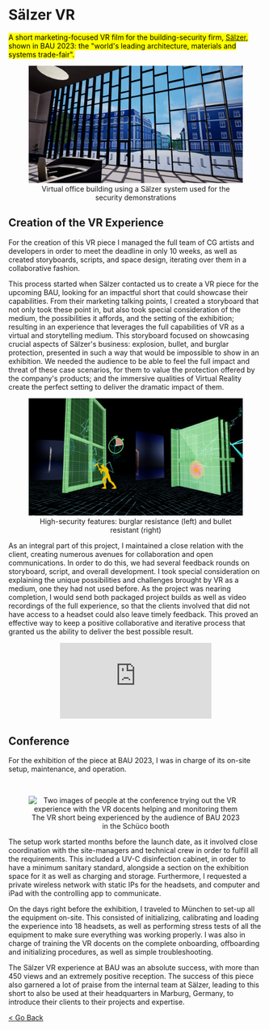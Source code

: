 <!-- 
title: "Sälzer VR"
date: "2023-04-17"
slug: "saelzer_vr"
desc: ""
tags: ""
display: true
weight: 1
-->

# Sälzer VR 

<mark>A short marketing-focused VR film for the building-security firm, [Sälzer](https://www.saelzer-security.com/en), shown in BAU 2023: the "world's leading architecture, materials and systems trade-fair".</mark>

<figure class="proj_img proj_img_center" style="text-align: center; display: block;">
	<img class="p_detail" src="./media/SaeVR_UE_00.png" alt="Virtual office building using a Sälzer system used for the security demonstrations"> 
    <figcaption>Virtual office building using a Sälzer system used for the security demonstrations</figcaption>
</figure>

## Creation of the VR Experience

For the creation of this VR piece I managed the full team of CG artists and developers in order to meet the deadline in only 10 weeks, as well as created storyboards, scripts, and space design, iterating over them in a collaborative fashion. 

This process started when Sälzer contacted us to create a VR piece for the upcoming BAU, looking for an impactful short that could showcase their capabilities. From their marketing talking points, I created a storyboard that not only took these point in, but also took special consideration of the medium, the possibilities it affords, and the setting of the exhibition; resulting in an experience that leverages the full capabilities of VR as a virtual and storytelling medium. This storyboard focused on showcasing crucial aspects of Sälzer's business: explosion, bullet, and burglar protection, presented in such a way that would be impossible to show in an exhibition. We needed the audience to be able to feel the full impact and threat of these case scenarios, for them to value the protection offered by the company's products; and the immersive qualities of Virtual Reality create the perfect setting to deliver the dramatic impact of them.

<figure class="proj_img proj_img_center" style="text-align: center; display: block;">
	<img class="p_detail" src="./media/SaeVR_UE_01.png" alt="Demonstrations of different security features of the system: a burglar with an axe on the left, and bullet hitting the system on the right"> 
    <figcaption>High-security features: burglar resistance (left) and bullet resistant (right)</figcaption>
</figure>

As an integral part of this project, I maintained a close relation with the client, creating numerous avenues for collaboration and open communications. In order to do this, we had several feedback rounds on storyboard, script, and overall development. I took special consideration on explaining the unique possibilities and challenges brought by VR as a medium, one they had not used before. As the project was nearing completion, I would send both packaged project builds as well as video recordings of the full experience, so that the clients involved that did not have access to a headset could also leave timely feedback. This proved an effective way to keep a positive collaborative and iterative process that granted us the ability to deliver the best possible result.

<figure class="vid_container vid_16x9 vid_ext" style="text-align: center">
  <iframe src="https://player.vimeo.com/video/846728337" frameborder="0" webkitallowfullscreen mozallowfullscreen allowfullscreen></iframe>
</figure>            

## Conference

For the exhibition of the piece at BAU 2023, I was in charge of its on-site setup, maintenance, and operation. 

<br> <figure class="proj_img proj_img_full" style="text-align: center">
    <img class="p_capture" src="./media/SaeVR_BAU_01.png" alt="Two images of people at the conference trying out the VR experience with the VR docents helping and monitoring them"/>
    <figcaption>The VR short being experienced by the audience of BAU 2023 in the Schüco booth</figcaption>
</figure>

The setup work started months before the launch date, as it involved close coordination with the site-managers and technical crew in order to fulfill all the requirements. This included a UV-C disinfection cabinet, in order to have a minimum sanitary standard, alongside a section on the exhibition space for it as well as charging and storage. Furthermore, I requested a private wireless network with static IPs for the headsets, and computer and iPad with the controlling app to communicate. 

On the days right before the exhibition, I traveled to München to set-up all the equipment on-site. This consisted of initializing, calibrating and loading the experience into 18 headsets, as well as performing stress tests of all the equipment to make sure everything was working properly. I was also in charge of training the VR docents on the complete onboarding, offboarding and initializing procedures, as well as simple troubleshooting. 

The Sälzer VR experience at BAU was an absolute success, with more than 450 views and an extremely positive reception. The success of this piece also garnered a lot of praise from the internal team at Sälzer, leading to this short to also be used at their headquarters in Marburg, Germany, to introduce their clients to their projects and expertise.

<a href="#" onClick="history.go(-1);return true;">\< Go Back</a>
